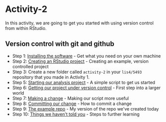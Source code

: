 # Activity-2

In this activity, we are going to get you started with using version control from within RStudio. 

## Version control with git and github

* Step 1: [Installing the software](./installing_software.md) - Get what you need on your own machine
* Step 2: [Creating an RStudio project](./rstudio_project.md) - Creating an example, version controlled project
* Step 3: Create a new folder called `activity-2` in your `lis4/5493` repository that you made in Activity 1.
* Step 5: [Starting our analysis project](./analysis_start.md) - A simple script to get us started
* Step 6: [Getting our project under version control](./version_control.md) - First step into a larger world
* Step 7: [Making a change](./making_change.md) - Making our script more useful
* Step 8: [Committing our change](./commit.md) - How to commit a change
* Step 9: [The example repo](./created_earlier.md) - My version of the repo we've created today
* Step 10: [Things we haven't told you](./next_steps.md) - Steps to further learning
